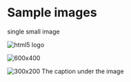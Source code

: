 # Sample images

single small image

![html5 logo](http://www.w3.org/html/logo/badge/html5-badge-h-solo.png "html5 logo")




![600x400](http://dummyimage.com/600x400/000/fff)



![300x200](http://dummyimage.com/300x200/000/f0f)
The caption under the image